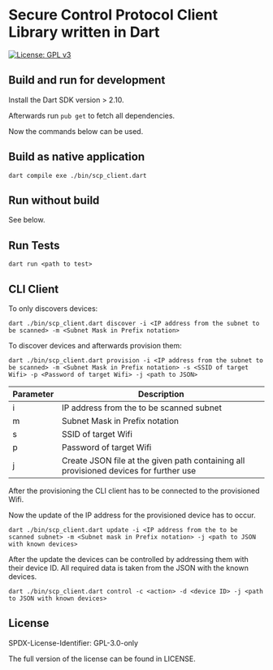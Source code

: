# Secure Control Protocol Client Library written in Dart

[![License: GPL v3](https://img.shields.io/badge/License-GPLv3-blue.svg)](https://www.gnu.org/licenses/gpl-3.0)

## Build and run for development

Install the Dart SDK version > 2.10.

Afterwards run `pub get` to fetch all dependencies.

Now the commands below can be used.

## Build as native application

`dart compile exe ./bin/scp_client.dart`

## Run without build

See below.

## Run Tests

`dart run <path to test>`

## CLI Client

To only discovers devices:

`dart ./bin/scp_client.dart discover -i <IP address from the subnet to be scanned> -m <Subnet Mask in Prefix notation>`

To discover devices and afterwards provision them:

`dart ./bin/scp_client.dart provision -i <IP address from the subnet to be scanned> -m <Subnet Mask in Prefix notation> -s <SSID of target Wifi> -p <Password of target Wifi> -j <path to JSON>`

| Parameter | Description                                                                           |
| --------- | ------------------------------------------------------------------------------------- |
| i         | IP address from the to be scanned subnet                                              |
| m         | Subnet Mask in Prefix notation                                                        |
| s         | SSID of target Wifi                                                                   |
| p         | Password of target Wifi                                                               |
| j         | Create JSON file at the given path containing all provisioned devices for further use |

After the provisioning the CLI client has to be connected to the provisioned Wifi.

Now the update of the IP address for the provisioned device has to occur.

`dart ./bin/scp_client.dart update -i <IP address from the to be scanned subnet> -m <Subnet mask in Prefix notation> -j <path to JSON with known devices>`

After the update the devices can be controlled by addressing them with their device ID. All required data is taken from the JSON with the known devices.

`dart ./bin/scp_client.dart control -c <action> -d <device ID> -j <path to JSON with known devices>`

## License
SPDX-License-Identifier: GPL-3.0-only

The full version of the license can be found in LICENSE.
